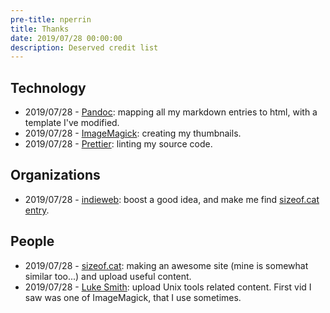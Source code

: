 ```yaml
---
pre-title: nperrin
title: Thanks
date: 2019/07/28 00:00:00
description: Deserved credit list
---
```


## Technology

- 2019/07/28 - [Pandoc](https://pandoc.org): mapping all my markdown entries to html, with a template I've modified.
- 2019/07/28 - [ImageMagick](https://www.imagemagick.org): creating my thumbnails.
- 2019/07/28 - [Prettier](https://prettier.io): linting my source code.

## Organizations

- 2019/07/28 - [indieweb](https://indieweb.org): boost a good idea, and make me find [sizeof.cat entry](https://sizeof.cat/post/indieweb-principles).

## People

- 2019/07/28 - [sizeof.cat](https://sizeof.cat): making an awesome site (mine is somewhat similar too...) and upload useful content.
- 2019/07/28 - [Luke Smith](http://lukesmith.xyz): upload Unix tools related content. First vid I saw was one of ImageMagick, that I use sometimes.

